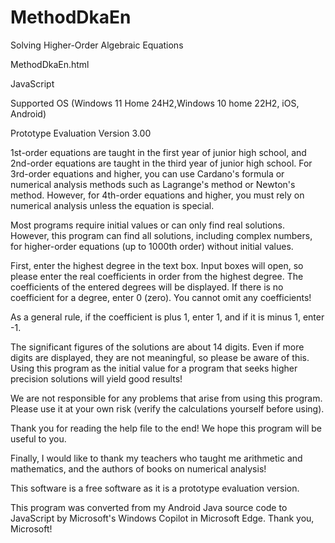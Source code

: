 # MethodDkaEn
Solving Higher-Order Algebraic Equations

MethodDkaEn.html

JavaScript

Supported OS (Windows 11 Home 24H2,Windows 10 home 22H2, iOS, Android)

Prototype Evaluation Version 3.00

1st-order equations are taught in the first year of junior high school, and 2nd-order equations are taught in the third year of junior high school. For 3rd-order equations and higher, you can use Cardano's formula or numerical analysis methods such as Lagrange's method or Newton's method. However, for 4th-order equations and higher, you must rely on numerical analysis unless the equation is special.

Most programs require initial values or can only find real solutions. However, this program can find all solutions, including complex numbers, for higher-order equations (up to 1000th order) without initial values.

First, enter the highest degree in the text box. Input boxes will open, so please enter the real coefficients in order from the highest degree. The coefficients of the entered degrees will be displayed. If there is no coefficient for a degree, enter 0 (zero). You cannot omit any coefficients!

As a general rule, if the coefficient is plus 1, enter 1, and if it is minus 1, enter -1.

The significant figures of the solutions are about 14 digits. Even if more digits are displayed, they are not meaningful, so please be aware of this. Using this program as the initial value for a program that seeks higher precision solutions will yield good results! 

We are not responsible for any problems that arise from using this program. Please use it at your own risk (verify the calculations yourself before using).

Thank you for reading the help file to the end! We hope this program will be useful to you.

Finally, I would like to thank my teachers who taught me arithmetic and mathematics, and the authors of books on numerical analysis!

This software is a free software as it is a prototype evaluation version.

This program was converted from my Android Java source code to JavaScript by Microsoft's Windows Copilot in Microsoft Edge. Thank you, Microsoft!
